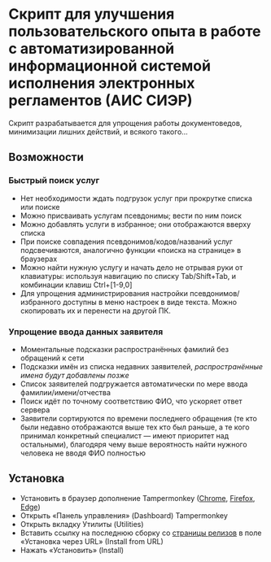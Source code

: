 # Скрипт для улучшения пользовательского опыта в работе с автоматизированной информационной системой исполнения электронных регламентов (АИС СИЭР)

Скрипт разрабатывается для упрощения работы документоведов, минимизации лишних действий, и всякого такого...

## Возможности

### Быстрый поиск услуг

* Нет необходимости ждать подгрузок услуг при прокрутке списка или поиске
* Можно присваивать услугам псевдонимы; вести по ним поиск
* Можно добавлять услуги в избранное; они отображаются вверху списка
* При поиске совпадения псевдонимов/кодов/названий услуг подсвечиваются, аналогично функции «поиска на странице» в браузерах
* Можно найти нужную услугу и начать дело не отрывая руки от клавиатуры: используя навигацию по списку Tab/Shift+Tab, и комбинации клавиш Ctrl+[1-9,0]
* Для упрощения администрирования настройки псевдонимов/избранного доступны в меню настроек в виде текста. Можно скопировать их и перенести на другой ПК.

### Упрощение ввода данных заявителя

* Моментальные подсказки распространённых фамилий без обращений к сети
* Подсказки имён из списка недавних заявителей, *распространённые имена будут добавлены позже*
* Список заявителей подгружается автоматически по мере ввода фамилии/имени/отчества
* Поиск идёт по точному соответствию ФИО, что ускоряет ответ сервера
* Заявители сортируются по времени последнего обращения (те кто были недавно отображаются выше тех кто был раньше, а те кого принимал конкретный специалист — имеют приоритет над остальными), благодяря чему выше вероятность найти нужного человека не вводя ФИО полностью

## Установка

* Установить в браузер дополнение Tampermonkey ([Chrome](https://chrome.google.com/webstore/detail/tampermonkey/dhdgffkkebhmkfjojejmpbldmpobfkfo), [Firefox](https://addons.mozilla.org/en-US/firefox/addon/tampermonkey/), [Edge](https://microsoftedge.microsoft.com/addons/detail/iikmkjmpaadaobahmlepeloendndfphd))
* Открыть «Панель управления» (Dashboard) Tampermonkey
* Открыть вкладку Утилиты (Utilities)
* Вставить ссылку на последнюю сборку со [страницы релизов](https://github.com/k00lagin/svelte-sier/releases)  в поле «Установка через URL» (Install from URL)
* Нажать «Установить» (Install)
